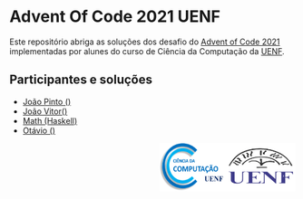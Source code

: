 # Advent Of Code 2021 UENF

Este repositório abriga as soluções dos desafio do [Advent of Code 2021](https://adventofcode.com) implementadas por alunes do curso de Ciência da Computação da [UENF](https://uenf.br/portal/).

## Participantes e soluções
- [João Pinto ()](./joao_pinto)
- [João Vitor()](./joao_vitor)
- [Math (Haskell)](./math/)
- [Otávio ()](./otavio)

<div align="center" style="width: 100%">
  <img align="right" width="120" height="85" src="./assets/uenf.png" />
  <img align="right" width="120" height="85" src="./assets/cc.png" />
</div>
